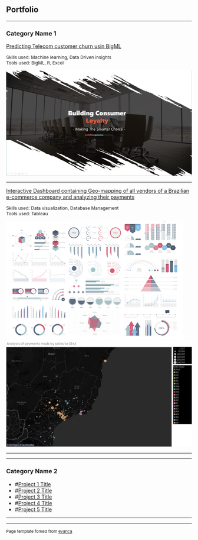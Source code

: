## Portfolio

---

### Category Name 1 

[Predicting Telecom customer churn usin BigML](/pdf/bigML1.pdf)
<br><p style="font-size:12px"> Skills used: Machine learning, Data Driven insights
<br>Tools used: BigML, R, Excel </p>

<img src="images/BigML_1.png?raw=true"/>

---
[Interactive Dashboard containing Geo-mapping of all vendors of a Brazilian e-commerce company and analyzing their payments](https://public.tableau.com/app/profile/dhananjay.singh3797)
<br><p style="font-size:12px"> Skills used: Data visualization, Database Management
<br>Tools used: Tableau </p>
<img src="images/dummy_thumbnail.jpg?raw=true" alt="Map of brazilian e commerce vendors"/>
<img src="images/brazil.png?raw=true" alt="Data Schema for Olist database"/>

---


---

### Category Name 2

- #[Project 1 Title](http://example.com/)
- #[Project 2 Title](http://example.com/)
- #[Project 3 Title](http://example.com/)
- #[Project 4 Title](http://example.com/)
- #[Project 5 Title](http://example.com/)

---




---
<p style="font-size:11px">Page template forked from <a href="https://github.com/evanca/quick-portfolio">evanca</a></p>
<!-- Remove above link if you don't want to attibute -->
